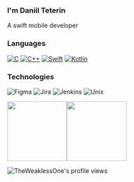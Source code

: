 ### I'm Daniil Teterin

A swift mobile developer

### Languages

[![C](https://img.shields.io/badge/-C-fff?&logo=C)](https://github.com/theweaklessone?tab=repositories&q=&type=&language=c)
[![C++](https://img.shields.io/badge/-C++-fff?&logo=c%2b%2b&logoColor=00599C)](https://github.com/theweaklessone?tab=repositories&q=&type=&language=c++)
[![Swift](https://img.shields.io/badge/-Swift-fff?&logo=Swift)](https://github.com/theweaklessone?tab=repositories&q=&type=&language=swift)
[![Kotlin](https://img.shields.io/badge/-Kotlin-fff?&logo=Kotlin)](https://github.com/theweaklessone?tab=repositories&q=&type=&language=kotlin)

### Technologies

![Figma](https://img.shields.io/badge/-Figma-fff?&logo=Figma)
![Jira](https://img.shields.io/badge/-Jira-fff?&logo=jira-software&logoColor=0052CC)
![Jenkins](https://img.shields.io/badge/-Jenkins-fff?&logo=Jenkins)
![Unix](https://img.shields.io/badge/-Unix-fff?&logo=Unix&logoColor=000)

<img height="137.3px" src="https://github-readme-stats.vercel.app/api?username=theweaklessone&hide_title=true&hide_border=true&show_icons=true&include_all_commits=true&count_private=true&line_height=21&text_color=000&icon_color=000&bg_color=0,ea6161,ffc64d,fffc4d,52fa5a&theme=graywhite" /><img height="137.3px" src="https://github-readme-stats.vercel.app/api/top-langs/?username=theweaklessone&hide=html&hide_title=true&hide_border=true&layout=compact&langs_count=7&exclude_repo=comp426&text_color=000&icon_color=fff&bg_color=0,52fa5a,4dfcff,c64dff&theme=graywhite" /></a>

![TheWeaklessOne's profile views](https://komarev.com/ghpvc/?username=TheWeaklessOne&label=PROFILE+VIEWS&style=flat-square)
